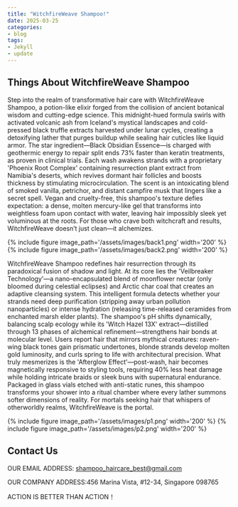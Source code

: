 ```yaml
---
title: "WitchfireWeave Shampoo!"
date: 2025-03-25
categories:
- blog
tags:
- Jekyll
- update
---
```


## Things About WitchfireWeave Shampoo

Step into the realm of transformative hair care with WitchfireWeave Shampoo, a potion-like elixir forged from the collision of ancient botanical wisdom and cutting-edge science. This midnight-hued formula swirls with activated volcanic ash from Iceland's mystical landscapes and cold-pressed black truffle extracts harvested under lunar cycles, creating a detoxifying lather that purges buildup while sealing hair cuticles like liquid armor. The star ingredient—Black Obsidian Essence—is charged with geothermic energy to repair split ends 73% faster than keratin treatments, as proven in clinical trials. Each wash awakens strands with a proprietary 'Phoenix Root Complex' containing resurrection plant extract from Namibia's deserts, which revives dormant hair follicles and boosts thickness by stimulating microcirculation. The scent is an intoxicating blend of smoked vanilla, petrichor, and distant campfire musk that lingers like a secret spell. Vegan and cruelty-free, this shampoo's texture defies expectation: a dense, molten mercury-like gel that transforms into weightless foam upon contact with water, leaving hair impossibly sleek yet voluminous at the roots. For those who crave both witchcraft and results, WitchfireWeave doesn’t just clean—it alchemizes.

{% include figure image_path='/assets/images/back1.png' width='200' %}
{% include figure image_path='/assets/images/back2.png' width='200' %}

WitchfireWeave Shampoo redefines hair resurrection through its paradoxical fusion of shadow and light. At its core lies the 'Veilbreaker Technology'—a nano-encapsulated blend of moonflower nectar (only bloomed during celestial eclipses) and Arctic char coal that creates an adaptive cleansing system. This intelligent formula detects whether your strands need deep purification (stripping away urban pollution nanoparticles) or intense hydration (releasing time-released ceramides from enchanted marsh elder plants). The shampoo's pH shifts dynamically, balancing scalp ecology while its 'Witch Hazel 13X' extract—distilled through 13 phases of alchemical refinement—strengthens hair bonds at molecular level. Users report hair that mirrors mythical creatures: raven-wing black tones gain prismatic undertones, blonde strands develop molten gold luminosity, and curls spring to life with architectural precision. What truly mesmerizes is the 'Afterglow Effect'—post-wash, hair becomes magnetically responsive to styling tools, requiring 40% less heat damage while holding intricate braids or sleek buns with supernatural endurance. Packaged in glass vials etched with anti-static runes, this shampoo transforms your shower into a ritual chamber where every lather summons softer dimensions of reality. For mortals seeking hair that whispers of otherworldly realms, WitchfireWeave is the portal.

{% include figure image_path='/assets/images/p1.png' width='200' %}
{% include figure image_path='/assets/images/p2.png' width='200' %}


## Contact Us

OUR EMAIL ADDRESS: shampoo_haircare_best@gmail.com

OUR COMPANY ADDRESS:456 Marina Vista, #12-34, Singapore 098765

ACTION IS BETTER THAN ACTION！
